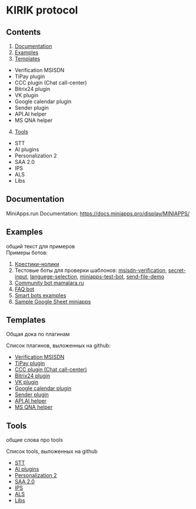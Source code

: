 # KIRIK protocol
## Contents
1. [Documentation](#documentation)
2. [Examples](#examples)
3. [Templates](#templates)
- Verification MSISDN 
- TiPay plugin
- CCC plugin (Chat call-center)
- Bitrix24 plugin
- VK plugin
- Google calendar plugin
- Sender plugin
- API.AI helper
- MS QNA helper
4. [Tools](#tools)
- STT
- AI plugins
- Personalization 2
- SAA 2.0
- IPS
- ALS
- Libs

## Documentation
MiniApps.run Documentation: https://docs.miniapps.pro/display/MINIAPPS/

## Examples
общий текст для примеров  
Примеры ботов: 
1. [Крестики-нолики]()
2. Тестовые боты для проверки шаблонов: [msisdn-verification](), [secret-input](), [languege-selection](), [miniapps-test-bot](), [send-file-demo]()
3. [Community bot mamalara.ru]()
4. [FAQ bot]()
5. [Smart bots examples]()
6. [Sample Google Sheet miniapps]()

## Templates

Общая дока по плагинам

Список плагинов, выложенных на github:
- [Verification MSISDN]()
- [TiPay plugin]()
- [CCC plugin (Chat call-center)]()
- [Bitrix24 plugin]()
- [VK plugin]()
- [Google calendar plugin]()
- [Sender plugin]()
- [API.AI helper]()
- [MS QNA helper]()

## Tools
общие слова про tools

Список tools, выложенных на github
- [STT]()
- [AI plugins]()
- [Personalization 2]()
- [SAA 2.0]()
- [IPS]()
- [ALS]()
- [Libs]()
